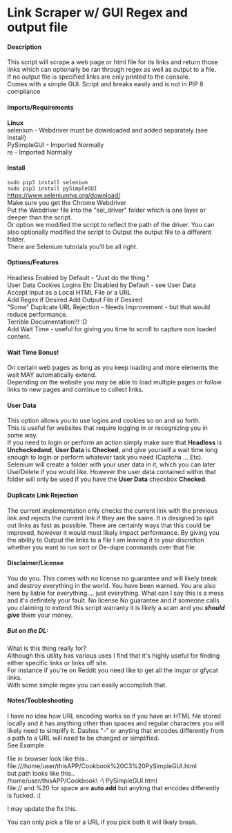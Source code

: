 # Link Scraper w/ GUI Regex and output file  

#### Description  
This script will scrape a web page or html file for its links and return 
those links which can optionally be ran through regex as well as 
 output to a file.  
 If no output file is specified links are only printed to the console.  
Comes with a simple GUI.
Script and breaks easily and is not in PIP 8 compliance  

#### Imports/Requirements  
**Linux**  
selenium - Webdriver must be downloaded and added separately (see Install)  
PySimpleGUI - Imported Normally  
re - Imported Normally  

#### Install  
`sudo pip3 install selenium`  
`sudo pip3 install pySimpleGUI`   
https://www.seleniumhq.org/download/  
Make sure you get the Chrome Webdriver   
Put the Webdriver file into the "sel_driver" folder which is one layer or 
deeper than the script.  
Or option we modified the script to reflect the path of the driver. You can 
also optionally modified the script to Output the output file to a different folder.  
There are Selenium tutorials you'll be all right.

#### Options/Features  
Headless Enabled by Default - "Just do the thing."  
User Data Cookies Logins Etc Disabled by Default - see User Data  
Accept Input as a Local HTML File or a URL  
Add Regex if Desired
Add Output File if Desired  
"Some" Duplicate URL Rejection - Needs Improvement - but that would reduce performance.  
Terrible Documentation!!! :D  
Add Wait Time - useful for giving you time to scroll to capture non loaded content.  
  
#### Wait Time Bonus!  
On certain web pages as long as you keep loading and more elements the wait MAY automatically extend.  
Depending on the website you may be able to load multiple pages or follow links to new pages and continue to collect links.  

#### User Data  
This option allows you to use logins and cookies so on and so forth.  
This is useful for websites that require logging in or recognizing you in some way.  
If you need to login or perform an action simply make sure that **Headless** is **Uncheckedand**, **User Data** is **Checked**, and give yourself a wait time long enough to login or perform whatever task you need (Captcha ... Etc).  
Selenium will create a folder with your user data in it, which you can later Use/Delete if you would like. However the user data contained within that folder will only be used if you have the **User Data** checkbox **Checked**.  

#### Duplicate Link Rejection  
The current implementation only checks the current link with the previous link and rejects the current link if they are the same. It is designed to spit out links as fast as possible. There are certainly ways that this could be improved, however it would most likely impact performance. By giving you the ability to Output the links to a file I am leaving it to your discretion whether you want to run sort or De-dupe commands over that file.

#### Disclaimer/License  
You do you. This comes with no license no guarantee and will likely 
break and destroy everything in the world. You have been warned. You are
 also here by liable for everything.... just everything. What can I say this 
 is a mess and it's definitely your fault. No license No guarantee and if
 someone calls you claiming to extend this script warranty it is likely a scam 
 and you **_should give_** them your money.  
 
 ##### But on the DL:  
 
What is this thing really for?  
Although this utility has various uses I find that it's highly useful for
 finding either specific links or links off site.   
For instance if you're on Reddit you need like to get all the imgur or gfycat 
links.  
With some simple regex you can easily accomplish that.  

#### Notes/Toubleshooting

I have no idea how URL encoding works so if you have an HTML file stored locally and it has anything other than spaces and regular characters you will likely need to simplify it. Dashes "-" or anyting that encodes differently from a path to a URL will need to be changed or simplified.  
See Example  
  
file in browser look like this..  
file:///home/user/thisAPP/Cookbook%20C3%20PySimpleGUI.html  
but path looks like this..  
       /home/user/thisAPP/Cookbook\ -\ PySimpleGUI.html  
file:// and %20 for space are **auto add** but anyting that encodes differently is fucked. :(

I may update the fix this.    

You can only pick a file or a URL if you pick both it will likely break.  
